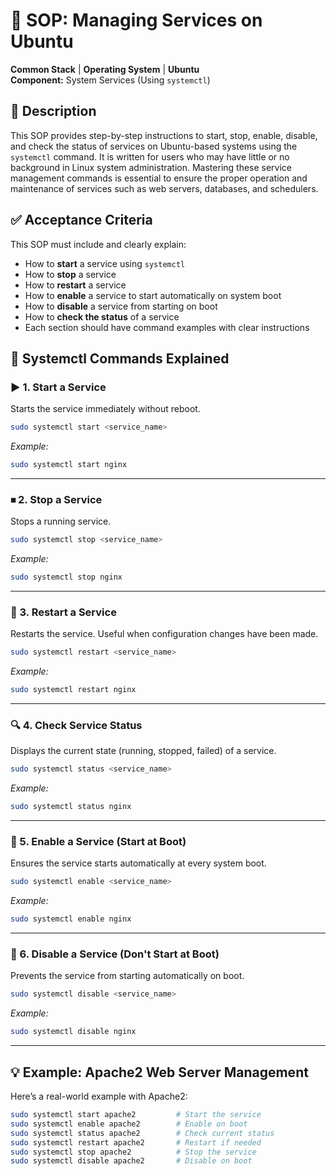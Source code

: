 
# 🧾 SOP: Managing Services on Ubuntu

**Common Stack** | **Operating System** | **Ubuntu**  
**Component:** System Services (Using `systemctl`)  



## 📝 Description

This SOP provides step-by-step instructions to start, stop, enable, disable, and check the status of services on Ubuntu-based systems using the `systemctl` command. It is written for users who may have little or no background in Linux system administration. Mastering these service management commands is essential to ensure the proper operation and maintenance of services such as web servers, databases, and schedulers.



## ✅ Acceptance Criteria

This SOP must include and clearly explain:
- How to **start** a service using `systemctl`
- How to **stop** a service
- How to **restart** a service
- How to **enable** a service to start automatically on system boot
- How to **disable** a service from starting on boot
- How to **check the status** of a service
- Each section should have command examples with clear instructions


## 🔧 Systemctl Commands Explained

### ▶️ 1. Start a Service

Starts the service immediately without reboot.

```bash
sudo systemctl start <service_name>
```

_Example:_

```bash
sudo systemctl start nginx
```

---

### ⏹ 2. Stop a Service

Stops a running service.

```bash
sudo systemctl stop <service_name>
```

_Example:_

```bash
sudo systemctl stop nginx
```

---

### 🔁 3. Restart a Service

Restarts the service. Useful when configuration changes have been made.

```bash
sudo systemctl restart <service_name>
```

_Example:_

```bash
sudo systemctl restart nginx
```

---

### 🔍 4. Check Service Status

Displays the current state (running, stopped, failed) of a service.

```bash
sudo systemctl status <service_name>
```

_Example:_

```bash
sudo systemctl status nginx
```

---

### 🚀 5. Enable a Service (Start at Boot)

Ensures the service starts automatically at every system boot.

```bash
sudo systemctl enable <service_name>
```

_Example:_

```bash
sudo systemctl enable nginx
```

---

### 🚫 6. Disable a Service (Don't Start at Boot)

Prevents the service from starting automatically on boot.

```bash
sudo systemctl disable <service_name>
```

_Example:_

```bash
sudo systemctl disable nginx
```

---

## 💡 Example: Apache2 Web Server Management

Here’s a real-world example with Apache2:

```bash
sudo systemctl start apache2         # Start the service
sudo systemctl enable apache2        # Enable on boot
sudo systemctl status apache2        # Check current status
sudo systemctl restart apache2       # Restart if needed
sudo systemctl stop apache2          # Stop the service
sudo systemctl disable apache2       # Disable on boot
```

